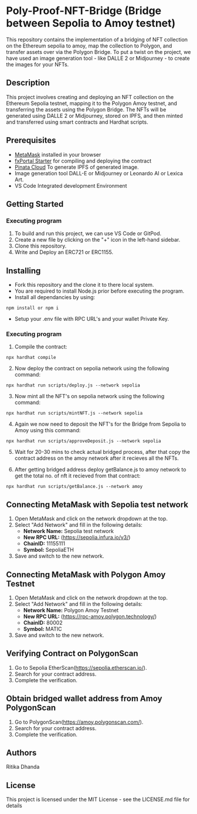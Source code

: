 # Poly-Proof-NFT-Bridge (Bridge between Sepolia to Amoy testnet)

This repository contains the implementation of a bridging of NFT collection on the Ethereum sepolia to amoy, map the collection to Polygon, and transfer assets over via the Polygon Bridge. To put a twist on the project, we have used an image generation tool - like DALLE 2 or Midjourney - to create the images for your NFTs.

## Description

This project involves creating and deploying an NFT collection on the Ethereum Sepolia testnet, mapping it to the Polygon Amoy testnet, and transferring the assets using the Polygon Bridge. The NFTs will be generated using DALLE 2 or Midjourney, stored on IPFS, and then minted and transferred using smart contracts and Hardhat scripts.


## Prerequisites

- [MetaMask](https://metamask.io/) installed in your browser
- [fxPortal Starter](https://github.com/Metacrafters/fxPortalStarter) for compiling and deploying the contract
- [Pinata Cloud](https://www.pinata.cloud/) To generate IPFS of generated image.
- Image generation tool DALL-E or Midjourney or Leonardo AI or Lexica Art.
- VS Code Integrated development Environment 

## Getting Started

### Executing program

1. To build and run this project, we can use VS Code or GitPod.
2. Create a new file by clicking on the "+" icon in the left-hand sidebar.
3. Clone this repository.
4. Write and Deploy an ERC721 or ERC1155. 

## Installing
* Fork this repository and the clone it to there local system. 
* You are required to install Node.js prior before executing the program.
* Install all dependancies by using:
```shell
npm install or npm i
```
* Setup your .env file with RPC URL's and your wallet Private Key.

### Executing program

1. Compile the contract:
```shell
npx hardhat compile
```

2. Now deploy the contract on sepolia network using the following command:
```shell
npx hardhat run scripts/deploy.js --network sepolia
```

3. Now mint all the NFT's on sepolia network using the following command:
```shell
npx hardhat run scripts/mintNFT.js --network sepolia
```
4. Again we now need to deposit the NFT's for the Bridge from Sepolia to Amoy using this command:
```shell
npx hardhat run scripts/approveDeposit.js --network sepolia
```
5. Wait for 20-30 mins to check actual bridged process, after that copy the contract address on the amoy network after it recieves all the NFTs.

6. After getting bridged address deploy getBalance.js to amoy network to get the total no. of nft it recieved from that contract:
```shell
npx hardhat run scripts/getBalance.js --network amoy
```

## Connecting MetaMask with Sepolia test network

1. Open MetaMask and click on the network dropdown at the top.
2. Select "Add Network" and fill in the following details:
    - **Network Name:** Sepolia test network
    - **New RPC URL:** (https://sepolia.infura.io/v3/)
    - **ChainID:** 11155111
    - **Symbol:** SepoliaETH
3. Save and switch to the new network.

## Connecting MetaMask with Polygon Amoy Testnet

1. Open MetaMask and click on the network dropdown at the top.
2. Select "Add Network" and fill in the following details:
    - **Network Name:** Polygon Amoy Testnet
    - **New RPC URL:** (https://rpc-amoy.polygon.technology/)
    - **ChainID:** 80002
    - **Symbol:** MATIC
3. Save and switch to the new network.

## Verifying Contract on PolygonScan

1. Go to Sepolia EtherScan(https://sepolia.etherscan.io/).
2. Search for your contract address.
3. Complete the verification.

## Obtain bridged wallet address from Amoy PolygonScan

1. Go to PolygonScan(https://amoy.polygonscan.com/).
2. Search for your contract address.
3. Complete the verification.

## Authors

Ritika Dhanda

## License

This project is licensed under the MIT License - see the LICENSE.md file for details

